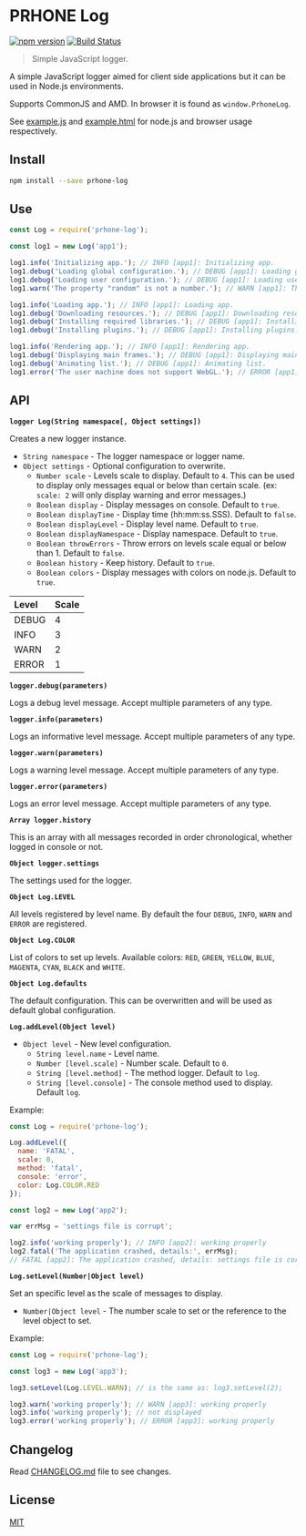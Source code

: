 # PRHONE Log

[![npm version](https://badge.fury.io/js/prhone-log.svg)](https://badge.fury.io/js/prhone-log)
[![Build Status](https://travis-ci.org/romelperez/prhone-log.svg?branch=master)](https://travis-ci.org/romelperez/prhone-log)

> Simple JavaScript logger.

A simple JavaScript logger aimed for client side applications but it can be used in Node.js environments.

Supports CommonJS and AMD. In browser it is found as `window.PrhoneLog`.

See [example.js](./example.js) and [example.html](./example.html) for node.js and browser usage respectively.

## Install

```bash
npm install --save prhone-log
```

## Use

```js
const Log = require('prhone-log');

const log1 = new Log('app1');

log1.info('Initializing app.'); // INFO [app1]: Initializing app.
log1.debug('Loading global configuration.'); // DEBUG [app1]: Loading global configuration.
log1.debug('Loading user configuration.'); // DEBUG [app1]: Loading user configuration.
log1.warn('The property "random" is not a number.'); // WARN [app1]: The property "random" is not a number.

log1.info('Loading app.'); // INFO [app1]: Loading app.
log1.debug('Downloading resources.'); // DEBUG [app1]: Downloading resources.
log1.debug('Installing required libraries.'); // DEBUG [app1]: Installing required libraries.
log1.debug('Installing plugins.'); // DEBUG [app1]: Installing plugins.

log1.info('Rendering app.'); // INFO [app1]: Rendering app.
log1.debug('Displaying main frames.'); // DEBUG [app1]: Displaying main frames.
log1.debug('Animating list.'); // DEBUG [app1]: Animating list.
log1.error('The user machine does not support WebGL.'); // ERROR [app1]: The user machine does not support WebGL.
```

## API

**`logger Log(String namespace[, Object settings])`**

Creates a new logger instance.

- `String namespace` - The logger namespace or logger name.
- `Object settings` - Optional configuration to overwrite.
  - `Number scale` - Levels scale to display. Default to `4`. This can be used to display only messages equal or below than certain scale. (ex: `scale: 2` will only display warning and error messages.)
  - `Boolean display` - Display messages on console. Default to `true`.
  - `Boolean displayTime` - Display time (hh:mm:ss.SSS). Default to `false`.
  - `Boolean displayLevel` - Display level name. Default to `true`.
  - `Boolean displayNamespace` - Display namespace. Default to `true`.
  - `Boolean throwErrors` - Throw errors on levels scale equal or below than 1. Default to `false`.
  - `Boolean history` - Keep history. Default to `true`.
  - `Boolean colors` - Display messages with colors on node.js. Default to `true`.

| Level | Scale  |
| :---- | :----- |
| DEBUG | 4      |
| INFO  | 3      |
| WARN  | 2      |
| ERROR | 1      |

**`logger.debug(parameters)`**

Logs a debug level message. Accept multiple parameters of any type.

**`logger.info(parameters)`**

Logs an informative level message. Accept multiple parameters of any type.

**`logger.warn(parameters)`**

Logs a warning level message. Accept multiple parameters of any type.

**`logger.error(parameters)`**

Logs an error level message. Accept multiple parameters of any type.

**`Array logger.history`**

This is an array with all messages recorded in order chronological, whether logged in console or not.

**`Object logger.settings`**

The settings used for the logger.

**`Object Log.LEVEL`**

All levels registered by level name. By default the four `DEBUG`, `INFO`, `WARN` and `ERROR` are registered.

**`Object Log.COLOR`**

List of colors to set up levels. Available colors: `RED`, `GREEN`, `YELLOW`, `BLUE`, `MAGENTA`, `CYAN`, `BLACK` and `WHITE`.

**`Object Log.defaults`**

The default configuration. This can be overwritten and will be used as default global configuration.

**`Log.addLevel(Object level)`**

- `Object level` - New level configuration.
  - `String level.name` - Level name.
  - `Number [level.scale]` - Number scale. Default to `0`.
  - `String [level.method]` - The method logger. Default to `log`.
  - `String [level.console]` - The console method used to display. Default `log`.

Example:

```js
const Log = require('prhone-log');

Log.addLevel({
  name: 'FATAL',
  scale: 0,
  method: 'fatal',
  console: 'error',
  color: Log.COLOR.RED
});

const log2 = new Log('app2');

var errMsg = 'settings file is corrupt';

log2.info('working properly'); // INFO [app2]: working properly
log2.fatal('The application crashed, details:', errMsg);
// FATAL [app2]: The application crashed, details: settings file is corrupt
```

**`Log.setLevel(Number|Object level)`**

Set an specific level as the scale of messages to display.

- `Number|Object level` - The number scale to set or the reference to the level object to set.

Example:

```js
const Log = require('prhone-log');

const log3 = new Log('app3');

log3.setLevel(Log.LEVEL.WARN); // is the same as: log3.setLevel(2);

log3.warn('working properly'); // WARN [app3]: working properly
log3.info('working properly'); // not displayed
log3.error('working properly'); // ERROR [app3]: working properly
```

## Changelog

Read [CHANGELOG.md](./CHANGELOG.md) file to see changes.

## License

[MIT](./LICENSE)
